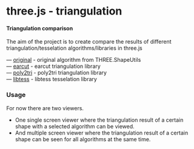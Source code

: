 three.js - triangulation
========

#### Triangulation comparison ####

The aim of the project is to create compare the results of different triangulation/tesselation algorithms/libraries in three.js

— [original](https://github.com/mrdoob/three.js/blob/master/src/extras/ShapeUtils.js) - original algorithm from THREE.ShapeUtils<br>
— [earcut](https://github.com/mapbox/earcut) - earcut triangulation library<br>
— [poly2tri](https://github.com/r3mi/poly2tri.js) - poly2tri triangulation library<br>
— [libtess](https://github.com/brendankenny/libtess.js/) - libtess tesselation library<br>


### Usage ###

For now there are two viewers.

- One single screen viewer where the triangulation result of a certain shape with a selected algorithm can be viewed.
- And multiple screen viewer where the triangulation result of a certain shape can be seen for all algorithms at the same time.